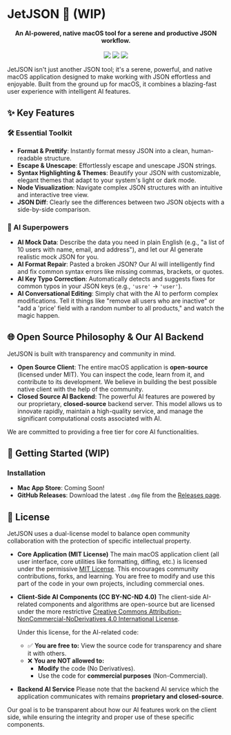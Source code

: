 # JetJSON 🧘 (WIP)

<p align="center">
  <strong>An AI-powered, native macOS tool for a serene and productive JSON workflow.</strong>
  <br><br>
  <!-- Add some badges here -->
  <a href="https://github.com/winddpan/JetJSON/releases"><img src="https://img.shields.io/github/v/release/winddpan/JetJSON"></a>
  <a href="https://github.com/winddpan/JetJSON/blob/main/LICENSE"><img src="https://img.shields.io/github/license/winddpan/JetJSON"></a>
  <a href="https://github.com/winddpan/JetJSON/actions"><img src="https://img.shields.io/github/actions/workflow/status/winddpan/JetJSON/build.yml?branch=main"></a>
</p>

JetJSON isn't just another JSON tool; it's a serene, powerful, and native macOS application designed to make working with JSON effortless and enjoyable. Built from the ground up for macOS, it combines a blazing-fast user experience with intelligent AI features.

## ✨ Key Features

### 🛠️ Essential Toolkit
*   **Format & Prettify**: Instantly format messy JSON into a clean, human-readable structure.
*   **Escape & Unescape**: Effortlessly escape and unescape JSON strings.
*   **Syntax Highlighting & Themes**: Beautify your JSON with customizable, elegant themes that adapt to your system's light or dark mode.
*   **Node Visualization**: Navigate complex JSON structures with an intuitive and interactive tree view.
*   **JSON Diff**: Clearly see the differences between two JSON objects with a side-by-side comparison.

### 🧠 AI Superpowers
*   **AI Mock Data**: Describe the data you need in plain English (e.g., "a list of 10 users with name, email, and address"), and let our AI generate realistic mock JSON for you.
*   **AI Format Repair**: Pasted a broken JSON? Our AI will intelligently find and fix common syntax errors like missing commas, brackets, or quotes.
*   **AI Key Typo Correction**: Automatically detects and suggests fixes for common typos in your JSON keys (e.g., `'usre'` -> `'user'`).
*   **AI Conversational Editing**: Simply chat with the AI to perform complex modifications. Tell it things like "remove all users who are inactive" or "add a 'price' field with a random number to all products," and watch the magic happen.

## 🌐 Open Source Philosophy & Our AI Backend

JetJSON is built with transparency and community in mind.

*   **Open Source Client**: The entire macOS application is **open-source** (licensed under MIT). You can inspect the code, learn from it, and contribute to its development. We believe in building the best possible native client with the help of the community.
*   **Closed Source AI Backend**: The powerful AI features are powered by our proprietary, **closed-source** backend server. This model allows us to innovate rapidly, maintain a high-quality service, and manage the significant computational costs associated with AI.

We are committed to providing a free tier for core AI functionalities.

## 🚀 Getting Started (WIP)

### Installation
*   **Mac App Store**: Coming Soon!
*   **GitHub Releases**: Download the latest `.dmg` file from the [Releases page](https://github.com/winddpan/JetJSON/releases).

## 📄 License

JetJSON uses a dual-license model to balance open community collaboration with the protection of specific intellectual property.

*   **Core Application (MIT License)**
    The main macOS application client (all user interface, core utilities like formatting, diffing, etc.) is licensed under the permissive [MIT License](LICENSE). This encourages community contributions, forks, and learning. You are free to modify and use this part of the code in your own projects, including commercial ones.

*   **Client-Side AI Components (CC BY-NC-ND 4.0)**
    The client-side AI-related components and algorithms are open-source but are licensed under the more restrictive [Creative Commons Attribution-NonCommercial-NoDerivatives 4.0 International License](https://creativecommons.org/licenses/by-nc-nd/4.0/).

    Under this license, for the AI-related code:
    *   ✅ **You are free to:** View the source code for transparency and share it with others.
    *   ❌ **You are NOT allowed to:**
        *   **Modify** the code (No Derivatives).
        *   Use the code for **commercial purposes** (Non-Commercial).

*   **Backend AI Service**
    Please note that the backend AI service which the application communicates with remains **proprietary and closed-source**.

Our goal is to be transparent about how our AI features work on the client side, while ensuring the integrity and proper use of these specific components.

